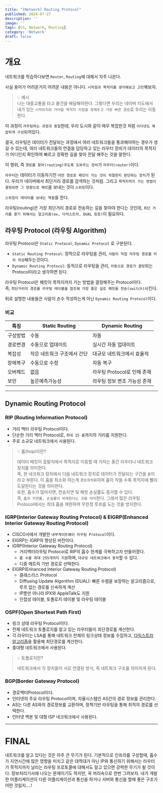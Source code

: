 ```yaml
---
title: "[Network] Routing Protocol"
published: 2024-07-27
description: ''
image: ''
tags: [CS, Network, Routing]
category: 'Network'
draft: false 
---
```

# 개요

네트워크를 학습하다보면 `Router`, `Routing`에 대해서 자주 나온다.

사실 용어가 어려운거지 어려운 내용은 아니다. `시작점과 목적지를 생각해보고 고민`해보자.

>💡 예시  
나는 대중교통을 타고 물건을 배달해야한다. 그렇다면 우리는 네이버 지도에서 내가 있는 `시작위치와 가야할 목적지 지점을 정해두고 가장 빠른 경로`로 우리는 이동한다.

이 과정이 `라우팅하는 과정과 동일`한데, 우리 도시와 같이 매우 복잡한것 처럼 `이더넷도 복잡하게 구성`되어있다.

결국, 라우팅은 데이터가 전달되는 과정에서 여러 네트워크들을 통과해야하는 경우가 생길 수 있는데, 여러 네트워크들의 연결을 담당하고 있는 라우터 장비가 데이터의 목적지가 어디인지 확인하여
빠르고 정확한 길을 찾아 전달 해주는 것을 말한다.

이 행위, 즉 `경로를 찾아(routing)주도록 도와주는 장비`가 `라우터(router)`이다.

`라우터`는 데이터가 이동하기전 `어떤 경로로 패킷이 가는 것이 적절한지 판단하는 장치`가 된다. 우리가 네이버에서 최단거리 경로를 검색하는 것처럼.
그리고 `목적지까지 가는 방법이 결정되면 그 방향으로 패킷`을 보내는 것이 `스위칭`이다.  

`스위칭이 데이터를 보내는 역할`을 한다.

라우팅(routing)은 가장 최단거리 경로로 전송하는 길을 찾아야 한다는 것인데, `최단 거리를 찾기 위해서는 알고리즘(ex, 다익스트라, DUAL 등등)`이 필요하다.

## 라우팅 Protocol (라우팅 Algorithm)

라우팅 Protocol은 `Static Protocol`, `Dynamic Protocol` 로 구분된다.

- `Static Routing Protocol`: 정적으로 라우팅을 관리, `사람이 직접 라우팅 경로를 미리 작성`해두는것이다.
- `Dynamic Routing Protocol`: 동적으로 라우팅을 관리, `자동으로 경로가 결정`되는 Protocol이라고 생각하면 된다.

라우팅 Protocol은 패킷이 목적지까지 가는 방법을 결정해주는 Protocol이다.   
즉, `최단거리의 경로를 라우팅 테이블을 참조해 가장 좋은 길로 패킷을 전송(switch)`시킨다.

뒤로 설명한 내용들은 사람이 손수 작성하는게 아닌 `Dynamic Routing Protocol`이다.

### 비교
| 특징   | Static Routing  | Dynamic Routing  |
|------|-----------------|------------------|
| 구성방법 | 수동              | 자동               |
| 경로변경 | 수동으로 업데이트       | 실시간 자동 업데이트      |
| 복잡성  | 작은 네트워크 구조에서 간단 | 대규모 네트워크에서 효율적   |
| 장애복구 | 수동으로 수정         | 자동 복구            |
| 오버헤드 | 없음              | 라우팅 Protocol로 인해 존재  |
| 보안   | 높은예측가능성         | 라우팅 정보 변조 가능성 존재 |

---
## Dynamic Routing Protocol
### RIP (Routing Information Protocol)

- 거리 백터 라우팅 Protocol이다.
- 단순한 거리 백터 Protocol로, `최대 15 홉`까지의 거리를 지원한다.
- 주로 소규모 네트워크에서 사용된다.

> 💡 홉(hop)이란?
>   
> 데이터 패킷이 출발지에서 목적지로 이동할 때 거치는 중간 라우터나 네트워크 장치를 의미한다.  
> 즉, 한 네크워크 장치에서 다음 네트워크 장치로 데이터가 전달되는 구간을 `홉`이라고 부른다.
> 이 홉을 최소화 하는게 `경로최적화`이며 홉이 작을 수록 목적지에 빨리 도달한다는 것을 의미한다.  
> 또한, 홉수가 많아지면, 전송지연 및 패킷 손실률도 증가할 수 있다.   
> 즉, `홉과 지연률, 손실률이 비례한다는 것을 의미`한다. 그래서 많은 라우팅 Protocol에서는 최대 홉을 제한하여 무한정 루프를 도는 것을 방지한다.

### IGRP(Interior Gateway Routing Protocol) &  EIGRP(Enhanced Interior Gateway Routing Protocol)

- CISCO사에서 개발한 `내부게이트웨이 라우팅 Protocol`이다.
- EIGRP는 IGRP의 향상된 버전이다.
- IGRP(Interior Gateway Routing Protocol)
  - 거리백터라우팅 Protocol로 RIP의 홉수 한계를 극복하고자 만들어졌다.
  - `홉 수를 최대 255개까지 지원`하며, `대규모 네트워크에서 동작`할 수 있다.
  - 디중 메트릭 기반 경로로 선택한다.
- EIGRP(Enhanced Interior Gateway Routing Protocol)
  - 클래스리스 Protocol
  - Diffusing Update Algorithm (DUAL): 빠른 수렴을 보장하는 알고리즘으로, 루프 없는 경로를 신속하게 계산
  - IP뿐만 아니라 IPX와 AppleTalk도 지원
  - 인접성 테이블, 토폴로지 테이블 및 라우팅 테이블

### OSPF(Open Shortest Path First)

- 링크 상태 라우팅 Protocol이다.
- 전체 네트워크 토폴로지를 알고 있는 라우터들이 최단경로를 계산한다.
- 각 라우터는 LSA를 통해 네트워크 전체의 링크상태 정보를 수집하고, [다익스트라 알고리즘](/blog/posts/algorithm/algodijkstras-algorithm/)을 활용해 최단경로를 계산한다.
- 중대형 네트워크에서 사용된다.
> 💡 토폴로지란?  
> 
> 네트워크에서 각 장치들이 서로 연결된 방식, 즉 네트워크 구조를 의미하게 된다.  



### BGP(Border Gateway Protocol)

- 경로백터Protocol이다.
- 인터넷의 주요 라우팅 Protocol이며, 자율시스템인 AS간의 경로 정보를 관리한다.
- AS는 다른 AS와의 경로정보를 교환하며, 정책기반 라우팅을 통해 최적의 경로를 선택한다.
- 인터넷 백본 및 대형 ISP 네크워크에서 사용된다.

---
# FINAL

네트워크를 알고 있다는 것은 아주 큰 무기가 된다. 기본적으로 인프라를 구성할때, 홉수가 지연시간에 많은 영향을 미치고 같은 대역대가 아닌 IP와 통신하기 위해서는
라우터가 목적지까지 날리는 라우팅 프로토콜에 대해서도 알고 있으면 강력한 무기가 될 것이다. 정보처리기사에 나오는 문제이기도 하지만, 꼭 머리속으로 한번 그려보자.
내가 개발한 어플리케이션이 다른 어플리케이션과 통신을 하거나 서버와 통신을 할때 좋은 구조가 어떤 것일지....!